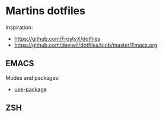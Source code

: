 # Martins dotfiles

Inspiration:

- https://github.com/FrostyX/dotfiles
- https://github.com/daviwil/dotfiles/blob/master/Emacs.org

## EMACS

Modes and packages:

- [use-package](https://jwiegley.github.io/use-package/)

## ZSH